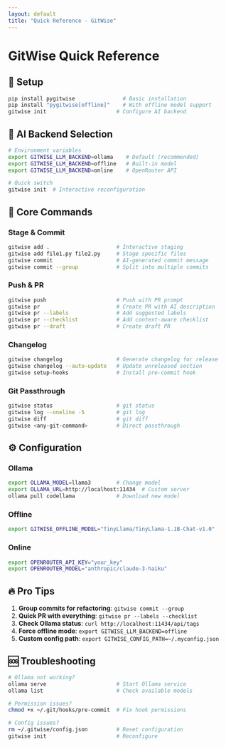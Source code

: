 ```yaml
---
layout: default
title: "Quick Reference - GitWise"
---
```


# GitWise Quick Reference

## 🚀 Setup
```bash
pip install pygitwise               # Basic installation
pip install "pygitwise[offline]"    # With offline model support
gitwise init                      # Configure AI backend
```

## 🤖 AI Backend Selection
```bash
# Environment variables
export GITWISE_LLM_BACKEND=ollama    # Default (recommended)
export GITWISE_LLM_BACKEND=offline   # Built-in model
export GITWISE_LLM_BACKEND=online    # OpenRouter API

# Quick switch
gitwise init  # Interactive reconfiguration
```

## 📝 Core Commands

### Stage & Commit
```bash
gitwise add .                     # Interactive staging
gitwise add file1.py file2.py     # Stage specific files
gitwise commit                    # AI-generated commit message
gitwise commit --group            # Split into multiple commits
```

### Push & PR
```bash
gitwise push                      # Push with PR prompt
gitwise pr                        # Create PR with AI description
gitwise pr --labels               # Add suggested labels
gitwise pr --checklist            # Add context-aware checklist
gitwise pr --draft                # Create draft PR
```

### Changelog
```bash
gitwise changelog                 # Generate changelog for release
gitwise changelog --auto-update   # Update unreleased section
gitwise setup-hooks               # Install pre-commit hook
```

### Git Passthrough
```bash
gitwise status                    # git status
gitwise log --oneline -5          # git log
gitwise diff                      # git diff
gitwise <any-git-command>         # Direct passthrough
```

## ⚙️ Configuration

### Ollama
```bash
export OLLAMA_MODEL=llama3        # Change model
export OLLAMA_URL=http://localhost:11434  # Custom server
ollama pull codellama             # Download new model
```

### Offline
```bash
export GITWISE_OFFLINE_MODEL="TinyLlama/TinyLlama-1.1B-Chat-v1.0"
```

### Online
```bash
export OPENROUTER_API_KEY="your_key"
export OPENROUTER_MODEL="anthropic/claude-3-haiku"
```

## 🔥 Pro Tips

1. **Group commits for refactoring**: `gitwise commit --group`
2. **Quick PR with everything**: `gitwise pr --labels --checklist`
3. **Check Ollama status**: `curl http://localhost:11434/api/tags`
4. **Force offline mode**: `export GITWISE_LLM_BACKEND=offline`
5. **Custom config path**: `export GITWISE_CONFIG_PATH=~/.myconfig.json`

## 🆘 Troubleshooting

```bash
# Ollama not working?
ollama serve                      # Start Ollama service
ollama list                       # Check available models

# Permission issues?
chmod +x ~/.git/hooks/pre-commit  # Fix hook permissions

# Config issues?
rm ~/.gitwise/config.json         # Reset configuration
gitwise init                      # Reconfigure
``` 